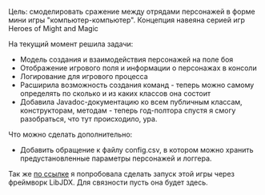 Цель: смоделировать сражение между отрядами персонажей в форме мини игры "компьютер-компьютер". Концепция навеяна серией игр Heroes of Might and Magic

На текущий момент решила задачи:
* Модель создания и взаимодействия персонажей на поле боя 
* Отображение игрового поля и информации о персонажах в консоли
* Логирование для игрового процесса
* Расширила возможность создания команд - теперь можно самому определять по сколько и из каких классов она состоит
* Добавила Javadoc-документацию ко всем публичным классам, конструкторам, методам - теперь год-полтора спустя я смогу разобраться, что тут происходило, ура.


Что можно сделать дополнительно:

* Добавить обращение к файлу config.csv, в котором можно хранить предустановленные параметры персонажей и логгера.

Так же [по ссылке](https://github.com/Maria-Lipina/Hello-LibJDX "по ссылке") я попробовала сделать запуск этой игры через фреймворк LibJDX. Для связности пусть она будет здесь. 